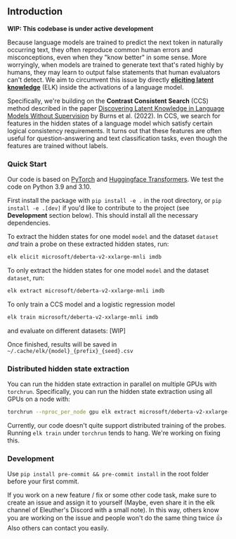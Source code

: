 ## Introduction

**WIP: This codebase is under active development**

Because language models are trained to predict the next token in naturally occurring text, they often reproduce common human errors and misconceptions, even when they "know better" in some sense. More worryingly, when models are trained to generate text that's rated highly by humans, they may learn to output false statements that human evaluators can't detect. We aim to circumvent this issue by directly [**eliciting latent knowledge**](https://docs.google.com/document/d/1WwsnJQstPq91_Yh-Ch2XRL8H_EpsnjrC1dwZXR37PC8/edit) (ELK) inside the activations of a language model.

Specifically, we're building on the **Contrast Consistent Search** (CCS) method described in the paper [Discovering Latent Knowledge in Language Models Without Supervision](https://arxiv.org/abs/2212.03827) by Burns et al. (2022). In CCS, we search for features in the hidden states of a language model which satisfy certain logical consistency requirements. It turns out that these features are often useful for question-answering and text classification tasks, even though the features are trained without labels.

### Quick **Start**

Our code is based on [PyTorch](http://pytorch.org) and [Huggingface Transformers](https://huggingface.co/docs/transformers/index). We test the code on Python 3.9 and 3.10.

First install the package with `pip install -e .` in the root directory, or `pip install -e .[dev]` if you'd like to contribute to the project (see **Development** section below). This should install all the necessary dependencies.


To extract the hidden states for one model `model` and the dataset `dataset` *and* train a probe on these extracted hidden states, run:

```bash
elk elicit microsoft/deberta-v2-xxlarge-mnli imdb
```

To only extract the hidden states for one model `model` and the dataset `dataset`, run:

```bash
elk extract microsoft/deberta-v2-xxlarge-mnli imdb
```

To only train a CCS model and a logistic regression model

```bash
elk train microsoft/deberta-v2-xxlarge-mnli imdb
```

and evaluate on different datasets: [WIP]

Once finished, results will be saved in `~/.cache/elk/{model}_{prefix}_{seed}.csv`

### Distributed hidden state extraction

You can run the hidden state extraction in parallel on multiple GPUs with `torchrun`. Specifically, you can run the hidden state extraction using all GPUs on a node with:

```bash
torchrun --nproc_per_node gpu elk extract microsoft/deberta-v2-xxlarge-mnli imdb
```

Currently, our code doesn't quite support distributed training of the probes. Running `elk train` under `torchrun` tends to hang. We're working on fixing this.

### Development

Use `pip install pre-commit && pre-commit install` in the root folder before your first commit.

If you work on a new feature / fix or some other code task, make sure to create an issue and assign it to yourself (Maybe, even share it in the elk channel of Eleuther's Discord with a small note). In this way, others know you are working on the issue and people won't do the same thing twice 👍 Also others can contact you easily.
